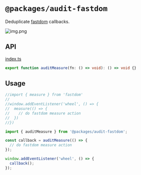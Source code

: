 # `@packages/audit-fastdom`

Deduplicate [fastdom](https://www.npmjs.com/package/fastdom) callbacks.

![img.png](https://raw.githubusercontent.com/Anchor-Protocol/anchor-web-app/master/packages/src/%40terra-dev/audit-fastdom/readme-assets/img.png)

## API

<!-- source index.ts --pick "auditMeasure" -->

[index.ts](index.ts)

```ts
export function auditMeasure(fn: () => void): () => void {}
```

<!-- /source -->

## Usage

```js
//import { measure } from 'fastdom'
//
//window.addEventListener('wheel', () => {
//  measure(() => {
//    // do fastdom measure action
//  })
//})

import { auditMeasure } from '@packages/audit-fastdom';

const callback = auditMeasure(() => {
  // do fastdom measure action
});

window.addEventListener('wheel', () => {
  callback();
});
```
